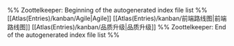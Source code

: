 %% Zoottelkeeper: Beginning of the autogenerated index file list  %%
 [[Atlas(Entries)/kanban/Agile|Agile]]
 [[Atlas(Entries)/kanban/前端路线图|前端路线图]]
 [[Atlas(Entries)/kanban/品质升级|品质升级]]
%% Zoottelkeeper: End of the autogenerated index file list  %%
